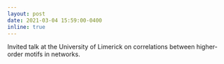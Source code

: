 ```yaml
---
layout: post
date: 2021-03-04 15:59:00-0400
inline: true
---
```


Invited talk at the University of Limerick on correlations between higher-order motifs in networks. 